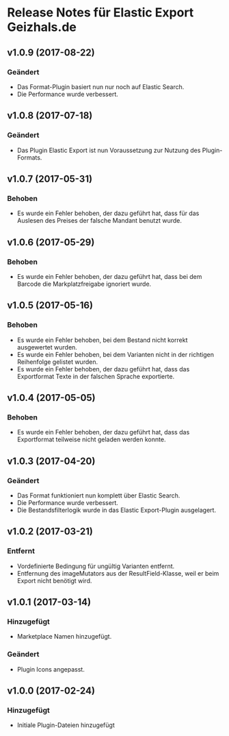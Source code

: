 # Release Notes für Elastic Export Geizhals.de

## v1.0.9 (2017-08-22)

### Geändert
- Das Format-Plugin basiert nun nur noch auf Elastic Search.
- Die Performance wurde verbessert.

## v1.0.8 (2017-07-18)

### Geändert
- Das Plugin Elastic Export ist nun Voraussetzung zur Nutzung des Plugin-Formats.

## v1.0.7 (2017-05-31)

### Behoben
- Es wurde ein Fehler behoben, der dazu geführt hat, dass für das Auslesen des Preises der falsche Mandant benutzt wurde.

## v1.0.6 (2017-05-29)

### Behoben
- Es wurde ein Fehler behoben, der dazu geführt hat, dass bei dem Barcode die Markplatzfreigabe ignoriert wurde.

## v1.0.5 (2017-05-16)

### Behoben
- Es wurde ein Fehler behoben, bei dem Bestand nicht korrekt ausgewertet wurden.
- Es wurde ein Fehler behoben, bei dem Varianten nicht in der richtigen Reihenfolge gelistet wurden.
- Es wurde ein Fehler behoben, der dazu geführt hat, dass das Exportformat Texte in der falschen Sprache exportierte.

## v1.0.4 (2017-05-05)

### Behoben
- Es wurde ein Fehler behoben, der dazu geführt hat, dass das Exportformat teilweise nicht geladen werden konnte.

## v1.0.3 (2017-04-20)

### Geändert
- Das Format funktioniert nun komplett über Elastic Search.
- Die Performance wurde verbessert.
- Die Bestandsfilterlogik wurde in das Elastic Export-Plugin ausgelagert.

## v1.0.2 (2017-03-21)

### Entfernt
- Vordefinierte Bedingung für ungültig Varianten entfernt.
- Entfernung des imageMutators aus der ResultField-Klasse, weil er beim Export nicht benötigt wird.

## v1.0.1 (2017-03-14)

### Hinzugefügt
- Marketplace Namen hinzugefügt.

### Geändert
- Plugin Icons angepasst.

## v1.0.0 (2017-02-24)

### Hinzugefügt
- Initiale Plugin-Dateien hinzugefügt